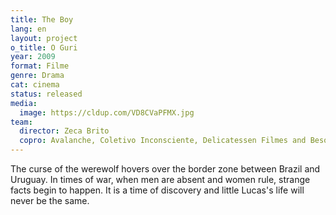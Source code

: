 ```yaml
---
title: The Boy
lang: en
layout: project
o_title: O Guri
year: 2009
format: Filme
genre: Drama
cat: cinema
status: released
media:
  image: https://cldup.com/VD8CVaPFMX.jpg
team:
  director: Zeca Brito
  copro: Avalanche, Coletivo Inconsciente, Delicatessen Filmes and Besouro Filmes
---
```


The curse of the werewolf hovers over the border zone between Brazil and Uruguay. In times of war, when men are absent and women rule, strange facts begin to happen. It is a time of discovery and little Lucas's life will never be the same.
